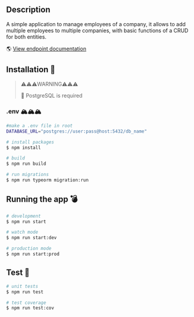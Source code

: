 ## Description

A simple application to manage employees of a company, it allows to add multiple employees to multiple companies, with basic functions of a CRUD for both entities.

🌎 [View endpoint documentation](https://api-manage-employees.herokuapp.com/doc) 

## Installation 🚀
> ⚠️⚠️⚠️WARNING⚠️⚠️⚠️
>
> 🐘 PostgreSQL is required 

### .env  🏔️🏔️🏔️
```bash
#make a .env file in root 
DATABASE_URL="postgres://user:pass@host:5432/db_name"
```

```bash
# install packages
$ npm install

# build
$ npm run build

# run migrations
$ npm run typeorm migration:run
```


## Running the app 💣

```bash
# development
$ npm run start

# watch mode
$ npm run start:dev

# production mode
$ npm run start:prod
```

## Test 🧪

```bash
# unit tests
$ npm run test

# test coverage
$ npm run test:cov
```

